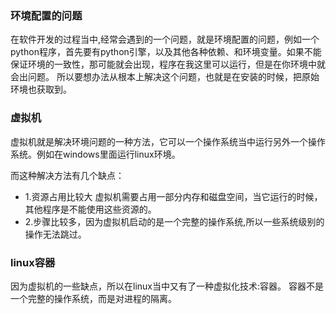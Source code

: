 ### 环境配置的问题

在软件开发的过程当中,经常会遇到的一个问题，就是环境配置的问题，例如一个python程序，首先要有python引擎，以及其他各种依赖、和环境变量。如果不能保证环境的一致性，那可能就会出现，程序在我这里可以运行，但是在你环境中就会出问题。
所以要想办法从根本上解决这个问题，也就是在安装的时候，把原始环境也获取到。

### 虚拟机

虚拟机就是解决环境问题的一种方法，它可以一个操作系统当中运行另外一个操作系统。例如在windows里面运行linux环境。

而这种解决方法有几个缺点：

* 1.资源占用比较大 虚拟机需要占用一部分内存和磁盘空间，当它运行的时候，其他程序是不能使用这些资源的。
* 2.步骤比较多，因为虚拟机启动的是一个完整的操作系统,所以一些系统级别的操作无法跳过。

### linux容器
因为虚拟机的一些缺点，所以在linux当中又有了一种虚拟化技术:容器。
容器不是一个完整的操作系统，而是对进程的隔离。
